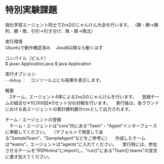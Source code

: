 # 特別実験課題

強化学習エージェント同士で2vs2のじゃんけん大会を行います。
（勝・勝→勝利、勝・敗、引引→引き分け、敗・敗→敗北）

実行環境  
  Ubuntuで動作確認済み
　Java8以降なら動くはず  

コンパイル（ビルド）  
$ javac Application.java
$ java Application

実行オプション  
`--debug` ：　コンソール上にも結果を表示します。

概要  
　2チーム，エージェント4体による2vs2のじゃんけんを行います。
　登録チームの組合せ✕10,000回✕5セット分の対戦を行います。
　実行後は，各ラウンドにおける各エージェントの累計勝利数がcsvとして出力されます。

チーム・エージェントの登録  
　チーム・エージェントは"core"内にある"Team"・"Agent"インターフェースに準拠してください。
　（デフォルトで用意してある"SampleTeam"，"SampleAgent"などをご参考に）
　作成したチームは"teams"，エージェントは"agents"に入れてください。
　実行時には，参加させるチームを"RSPArena"にimportし，"run()"にある"Team[] teams"の宣言に書き加えてください。
